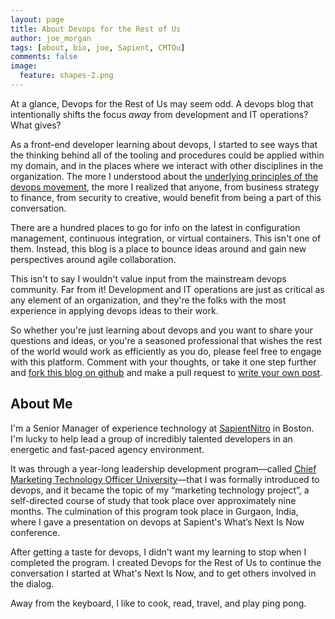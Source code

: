 ```yaml
---
layout: page
title: About Devops for the Rest of Us
author: joe_morgan
tags: [about, bio, joe, Sapient, CMTOu]
comments: false
image:
  feature: shapes-2.png
---
```


At a glance, Devops for the Rest of Us may seem odd. A devops blog that intentionally shifts the focus <i>away</i> from development and IT operations? What gives?

As a front-end developer learning about devops, I started to see ways that the thinking behind all of the tooling and procedures could be applied within my domain, and in the places where we interact with other disciplines in the organization. The more I understood about the [underlying principles of the devops movement](/what-is-devops/ "What is Devops?"), the more I realized that anyone, from business strategy to finance, from security to creative, would benefit from being a part of this conversation.

There are a hundred places to go for info on the latest in configuration management, continuous integration, or virtual containers. This isn't one of them. Instead, this blog is a place to bounce ideas around and gain new perspectives around agile collaboration.

This isn't to say I wouldn't value input from the mainstream devops community. Far from it! Development and IT operations are just as critical as any element of an organization, and they're the folks with the most experience in applying devops ideas to their work.

So whether you're just learning about devops and you want to share your questions and ideas, or you're a seasoned professional that wishes the rest of the world would work as efficiently as you do, please feel free to engage with this platform. Comment with your thoughts, or take it one step further and <a href="https://github.com/JoeMorgan/devopsfortherestofus" target="_blank" title="Fork this blog on GitHub.com">fork this blog on github</a> and make a pull request to [write your own post](/submission/ "Learn how to submit your own post to Devops for the Rest of Us").

## About Me ##

I'm a Senior Manager of experience technology at <a href="http://www.sapientnitro.com/en-us.html#home" target="_blank" title="SapientNitro.com">SapientNitro</a> in Boston. I'm lucky to help lead a group of incredibly talented developers in an energetic and fast-paced agency environment.

It was through a year-long leadership development program&#8212;called <a href="http://sapientnitroblog.com/tagged/CMTOu" target="_blank" title="Read about Chief Marketing Technology Officer University on the SapientNitro blog">Chief Marketing Technology Officer University</a>&#8212;that I was formally introduced to devops, and it became the topic of my “marketing technology project”, a self-directed course of study that took place over approximately nine months. The culmination of this program took place in Gurgaon, India, where I gave a presentation on devops at Sapient's What’s Next Is Now conference.

After getting a taste for devops, I didn't want my learning to stop when I completed the program. I created Devops for the Rest of Us to continue the conversation I started at What's Next Is Now, and to get others involved in the dialog.

Away from the keyboard, I like to cook, read, travel, and play ping pong.
